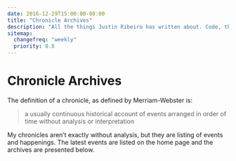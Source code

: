 ```yaml
---
date: 2016-12-29T15:00:00-08:00
title: "Chronicle Archives"
description: "All the things Justin Ribeiro has written about. Code, thoughts, words."
sitemap:
  changefreq: "weekly"
  priority: 0.8
---
```


# Chronicle Archives

The definition of a chronicle, as defined by Merriam-Webster is:

> a usually continuous historical account of events arranged in order of time without analysis or interpretation

My chronicles aren’t exactly without analysis, but they are listing of events and happenings. The latest events are listed on the home page and the archives are presented below.